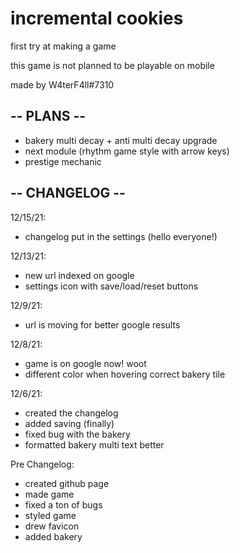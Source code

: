 # incremental cookies

first try at making a game

this game is not planned to be playable on mobile

made by W4terF4ll#7310

## -- PLANS --

- bakery multi decay + anti multi decay upgrade
- next module (rhythm game style with arrow keys)
- prestige mechanic

 ## -- CHANGELOG --

12/15/21:
- changelog put in the settings (hello everyone!)

12/13/21:
- new url indexed on google
- settings icon with save/load/reset buttons

12/9/21:
- url is moving for better google results

12/8/21:
- game is on google now! woot
- different color when hovering correct bakery tile

12/6/21: 
- created the changelog 
- added saving (finally) 
- fixed bug with the bakery 
- formatted bakery multi text better

Pre Changelog:
- created github page
- made game
- fixed a ton of bugs
- styled game
- drew favicon
- added bakery
